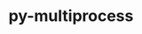 ---
title: "py-multiprocess"
layout: cache
categories: [package, develop-2025-07-13]
meta: {"compilers": ["none"], "num_specs": 1, "num_specs_by_stack": {"radiuss": 1, "root": 1}, "oss": ["ubuntu18.04"], "platforms": ["linux"], "stacks": ["radiuss", "root"], "targets": ["x86_64_v3"], "versions": ["0.70.17"]}
spec_details: [{"compiler": "none", "hash": "llyrtjjincrgan7yo5yg3px4ogpukumo", "os": "ubuntu18.04", "platform": "linux", "size": "-", "stacks": ["radiuss", "root"], "target": "x86_64_v3", "variants": ["build_system=python_pip"], "versions": ["0.70.17"]}]
---